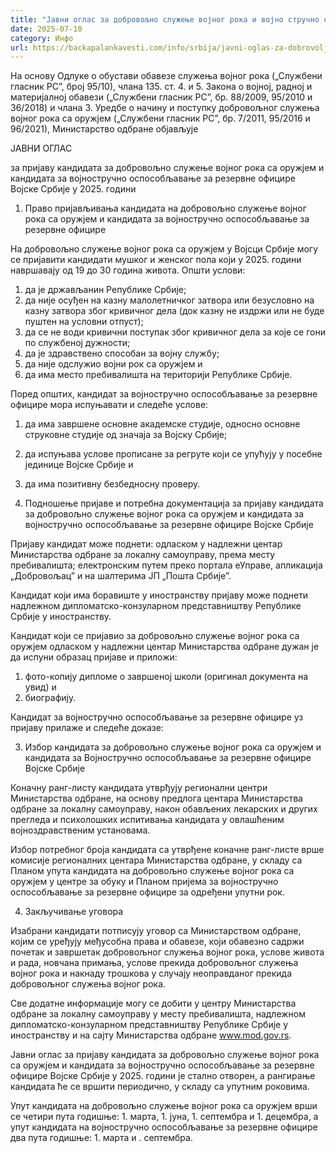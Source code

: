 ```yaml
---
title: "Јавни оглас за добровољно служење војног рока и војно стручно оспособљавње за резервне официре"
date: 2025-07-10
category: Инфо
url: https://backapalankavesti.com/info/srbija/javni-oglas-za-dobrovoljno-sluzenje-vojnog-roka-i-vojno-strucno-osposobljavnje-za-rezervne-oficire/
---
```


На основу Одлуке о обустави обавезе служења војног рока („Службени гласник РС”, број 95/10), члана 135. ст. 4. и 5. Закона о војној, радној и материјалној обавези („Службени гласник РС”, бр. 88/2009, 95/2010 и 36/2018) и члана 3. Уредбе о начину и поступку добровољног служења војног рока са оружјем („Службени гласник РС”, бр. 7/2011, 95/2016 и 96/2021), Министарство одбране објављује

ЈАВНИ ОГЛАС

за пријаву кандидата за добровољно служење војног рока са оружјем
и кандидата за војностручно оспособљавање за резервне официре Војске Србије у 2025. години

1. Право пријављивања кандидата на добровољно служење војног рока са оружјем и кандидата за војностручно оспособљавање за резервне официре

На добровољно служење војног рока са оружјем у Војсци Србије могу се пријавити кандидати мушког и женског пола који у 2025. години навршавају од 19 до 30 година живота.
Општи услови:
1. да је држављанин Републике Србије;
2. да није осуђен на казну малолетничког затвора или безусловно на казну затвора због кривичног дела (док казну не издржи или не буде пуштен на условни отпуст);
3. да се не води кривични поступак због кривичног дела за које се гони по
службеној дужности;
4. да је здравствено способан за војну службу;
5. да није одслужио војни рок са оружјем и
6. да има место пребивалишта на територији Републике Србије.

Поред општих, кандидат за војностручно оспособљавање за резервне официре мора испуњавати и следеће услове:
1. да има завршене основне академске студије, односно основне струковне студије од значаја за Војску Србије;
2. да испуњава услове прописане за регруте који се упућују у посебне јединице Војске Србије и
3. да има позитивну безбедносну проверу.

2. Подношење пријаве и потребна документација за пријаву кандидата за
добровољно служење војног рока са оружјем и кандидата за војностручно
оспособљавање за резервне официре Војске Србије

Пријаву кандидат може поднети:
одласком у надлежни центар Министарства одбране за локалну самоуправу,
према месту пребивалишта;
електронским путем преко портала еУправе, апликација „Добровољац” и на шалтерима ЈП „Пошта Србије”.

Кандидат који има боравиште у иностранству пријаву може поднети надлежном дипломатско-конзуларном представништву Републике Србије у иностранству.

Кандидат који се пријавио за добровољно служење војног рока са оружјем одласком у надлежни центар Министарства одбране дужан је да испуни образац пријаве и приложи:
1. фото-копију дипломе о завршеној школи (оригинал документа на увид) и
2. биографију.

Кандидат за војностручно оспособљавање за резервне официре уз пријаву прилаже и следеће доказе:

3. Избор кандидата за добровољно служење војног рока са оружјем и кандидата за Војностручно оспособљавање за резервне официре Војске Србије

Коначну ранг-листу кандидата утврђују регионални центри Министарства одбране, на основу предлога центара Министарства одбране за локалну самоуправу, након обављених лекарских и других прегледа и психолошких испитивања кандидата у овлашћеним војноздравственим установама.

Избор потребног броја кандидата са утврђене коначне ранг-листе врше комисије регионалних центара Министарства одбране, у складу са Планом упута кандидата на добровољно служење војног рока са оружјем у центре за обуку и Планом пријема за војностручно оспособљавање за резервне официре за одређени упутни рок.

4. Закључивање уговора

Изабрани кандидати потписују уговор са Министарством одбране, којим се уређују међусобна права и обавезе, који обавезно садржи почетак и завршетак добровољног служења војног рока, услове живота и рада, новчана примања, услове прекида добровољног служења војног рока и накнаду трошкова у случају неоправданог прекида добровољног служења војног рока.

Све додатне информације могу се добити у центру Министарства одбране за локалну самоуправу у месту пребивалишта, надлежном дипломатско-конзуларном представништву Републике Србије у иностранству и на сајту Министарства одбране www.mod.gov.rs.

Јавни оглас за пријаву кандидата за добровољно служење војног рока са
оружјем и кандидата за војностручно оспособљавање за резервне официре
Војске Србије у 2025. години је стално отворен, а рангирање кандидата ће се
вршити периодично, у складу са упутним роковима.

Упут кандидата на добровољно служење војног рока са оружјем врши се четири пута годишње: 1. марта, 1. јуна, 1. септембра и 1. децембра, а упут кандидата на војностручно оспособљавање за резервне официре два пута годишње: 1. марта и . септембра.
